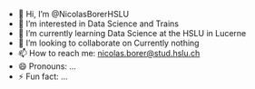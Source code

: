 - 👋 Hi, I’m @NicolasBorerHSLU
- 👀 I’m interested in Data Science and Trains
- 🌱 I’m currently learning Data Science at the HSLU in Lucerne 
- 💞️ I’m looking to collaborate on Currently nothing
- 📫 How to reach me: nicolas.borer@stud.hslu.ch
- 😄 Pronouns: ...
- ⚡ Fun fact: ...

<!---
NicolasBorerHSLU/NicolasBorerHSLU is a ✨ special ✨ repository because its `README.md` (this file) appears on your GitHub profile.
You can click the Preview link to take a look at your changes.
--->
